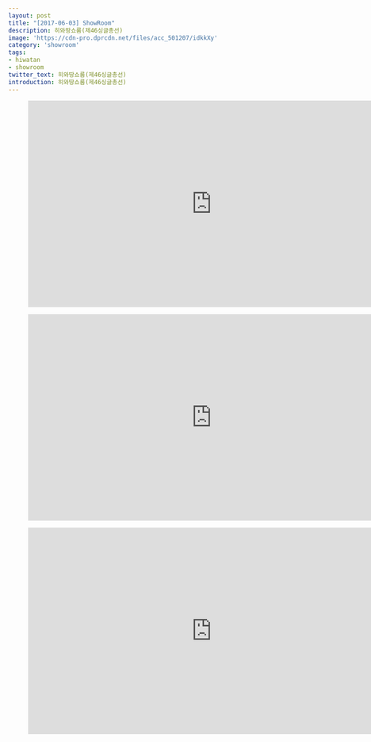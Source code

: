 ```yaml
---
layout: post
title: "[2017-06-03] ShowRoom"
description: 히와땅쇼룸(제46싱글총선)
image: 'https://cdn-pro.dprcdn.net/files/acc_501207/idkkXy'
category: 'showroom'
tags:
- hiwatan
- showroom
twitter_text: 히와땅쇼룸(제46싱글총선)
introduction: 히와땅쇼룸(제46싱글총선)
---
```

<figure class="video_container">
<iframe width="740" height="416" src="https://serviceapi.nmv.naver.com/flash/convertIframeTag.nhn?vid=4A4429AB817CF6121722ED51FD7A4A9AC4E9&outKey=V1241a30f0750c3bfe637126c89951800da714f69bffb054e4822126c89951800da71" frameborder="no" scrolling="no" webkitallowfullscreen mozallowfullscreen allowfullscreen></iframe>
</figure>

<figure class="video_container">
<iframe width="740" height="416" src="https://serviceapi.nmv.naver.com/flash/convertIframeTag.nhn?vid=0EE10725B3D182BC031CE24C02ABC71F488C&outKey=V12524620dfd480e8aa808bcd56f24a4e0b383b94842011976e228bcd56f24a4e0b38" frameborder="no" scrolling="no" webkitallowfullscreen mozallowfullscreen allowfullscreen></iframe>
</figure>

<figure class="video_container">
<iframe width="740" height="416" src="https://serviceapi.nmv.naver.com/flash/convertIframeTag.nhn?vid=C7A8ADBD63F62E8DC6812DD79968B2FC638E&outKey=V1243f404d3fc1d2963863d978dbc8cb1a7b59e9b0d8896b576df3d978dbc8cb1a7b5" frameborder="no" scrolling="no" webkitallowfullscreen mozallowfullscreen allowfullscreen></iframe>
</figure>
